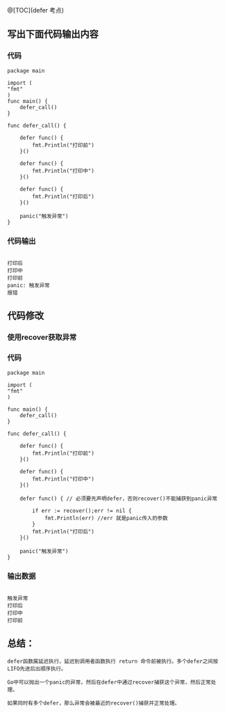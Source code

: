@[TOC](defer 考点)


## 写出下面代码输出内容

### 代码

```text
package main

import (
"fmt"
)
func main() {
	defer_call()
}

func defer_call() {

	defer func() {
		fmt.Println("打印前")
	}()

	defer func() {
		fmt.Println("打印中")
	}()

	defer func() {
		fmt.Println("打印后")
	}()

	panic("触发异常")
}

```

### 代码输出 
```

打印后
打印中
打印前
panic: 触发异常
报错

```

## 代码修改

### 使用recover获取异常

### 代码

```text
package main

import (
"fmt"
)

func main() {
	defer_call()
}

func defer_call() {

	defer func() {
		fmt.Println("打印前")
	}()

	defer func() {
		fmt.Println("打印中")
	}()

	defer func() { // 必须要先声明defer，否则recover()不能捕获到panic异常

		if err := recover();err != nil {
			fmt.Println(err) //err 就是panic传入的参数
		}
		fmt.Println("打印后")
	}()

	panic("触发异常")
}
```

### 输出数据

```

触发异常
打印后
打印中
打印前

```


## 总结：

    defer函数属延迟执行，延迟到调用者函数执行 return 命令前被执行。多个defer之间按LIFO先进后出顺序执行。
    
    Go中可以抛出一个panic的异常，然后在defer中通过recover捕获这个异常，然后正常处理。
    
    如果同时有多个defer，那么异常会被最近的recover()捕获并正常处理。

